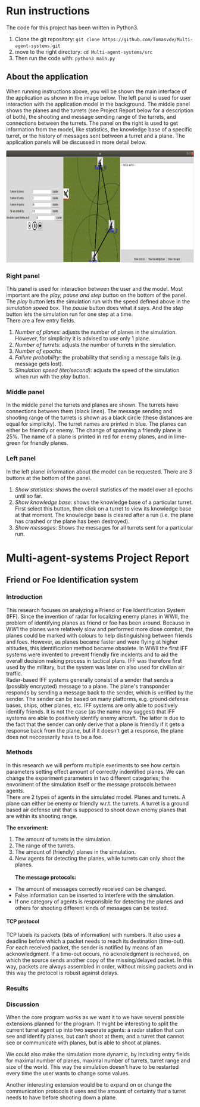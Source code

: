 # Run instructions
The code for this project has been written in Python3.
1. Clone the git repository: ```git clone https://github.com/Tomasvdv/Multi-agent-systems.git```
2. move to the right directory: ```cd Multi-agent-systems/src```
3. Then run the code with: ```python3 main.py```
<!-- 3. When pushing the 'draw' button, the scene will change (i.e. the plane will fly over the grid cells). -->

<!--
<p align="center">
  <img width="460" height="300" src="/img/aircraft.jpg">
</p>
-->

## About the application
When running instructions above, you will be shown the main interface of the application as shown in the image below. The left panel is used for user interaction with the application model in the background. The middle panel shows the planes and the turrets (see Project Report below for a description of both), the shooting and message sending range of the turrets, and connections between the turrets. The panel on the right is used to get information from the model, like statistics, the knowledge base of a specific turret, or the history of messages sent between a turret and a plane. The application panels will be discussed in more detail below. 

<p align="center">
  <img width="800" height="300" src="/img/app.png">
</p>

### Right panel
This panel is used for interaction between the user and the model. Most important are the *play, pause and step button* on the bottom of the panel. The *play* button lets the simulation run with the speed defined above in the *simulation speed* box. The *pause* button does what it says. And the *step* button lets the simulation run for one step at a time. 
<br />
There are a few entry fields.
1. *Number of planes*: adjusts the number of planes in the simulation. However, for simplicity it is advised to use only 1 plane.
2. *Number of turrets*: adjusts the number of turrets in the simulation. 
3. *Number of epochs*: 
4. *Failure probability*: the probability that sending a message fails (e.g. message gets lost).  
5. *Simulation speed (iter/second)*: adjusts the speed of the simulation when run with the *play* button. 

### Middle panel
In the middle panel the turrets and planes are shown. The turrets have connections between them (black lines). The message sending and shooting range of the turrets is shown as a black circle (these distances are equal for simplicity). The turret names are printed in blue. The planes can either be friendly or enemy. The change of spawning a friendly plane is 25%. The name of a plane is printed in red for enemy planes, and in lime-green for friendly planes.

### Left panel
In the left planel information about the model can be requested. There are 3 buttons at the bottom of the panel. 
1. *Show statistics*: shows the overall statistics of the model over all epochs until so far. 
2. *Show knowledge base*: shows the knowledge base of a particular turret. First select this button, then click on a turret to view its knowledge base at that moment. The knowledge base is cleared after a run (i.e. the plane has crashed or the plane has been destroyed). 
3. *Show messages*: Shows the messages for all turrets sent for a particular run. 

# Multi-agent-systems Project Report
## Friend or Foe Identification system
### Introduction
This research focuses on analyzing a Friend or Foe Identification System (IFF). Since the invention of radar for localizing enemy planes in WWII, the problem of identifying planes as friend or foe has been around. Because in WW1 the planes were relatively slow and performed more close combat, the planes could be marked with colours to help distinguishing between friends and foes. However, as planes became faster and were flying at higher altitudes, this identification method became obsolete. In WWII the first IFF systems were invented to prevent friendly fire incidents and to aid the overall decision making process in tactical plans. IFF was therefore first used by the military, but the system was later on also used for civilian air traffic.
<br />
Radar-based IFF systems generally consist of a sender that sends a (possibly encrypted) message to a plane. The plane's transponder responds by sending a message back to the sender, which is verified by the sender. The sender can be based on many platforms, e.g. ground defense bases, ships, other planes, etc. IFF systems are only able to positively identify friends. It is not the case (as the name may suggest) that IFF systems are able to positively identify enemy aircraft. 
The latter is due to the fact that the sender can only derive that a plane is friendly if it gets a response back from the plane, but if it doesn't get a response, the plane does not neccessarily have to be a foe. 

### Methods
In this research we will perform multiple exeriments to see how certain parameters setting effect amount of correctly indentified planes. We can change the experiment parameters in two different categories; the envoriment of the simulation itself or the message protocols between agents.
<br />
There are 2 types of agents in the simulated model. Planes and turrets. A plane can either be enemy or friendly w.r.t. the turrets. A turret is a ground based air defense unit that is supposed to shoot down enemy planes that are within its shooting range.

<b>The envoriment: </b>
 1. The amount of turrets in the simulation.
 2. The range of the turrets.
 3. The amount of (friendly) planes in the simulation.
 4. New agents for detecting the planes, while turrets can only shoot the planes.
<br /><br /><b>The message protocols: </b>
 * The amount of messages correctly received can be changed.
 * False information can be inserted to interfere with the simulation.
 * If one category of agents is responsible for detecting the planes and others for shooting different kinds of messages can be tested.
 
#### TCP protocol
TCP labels its packets (bits of information) with numbers. It also uses a deadline before which a packet needs to reach its destination (time-out). For each received packet, the sender is notified by means of an acknowledgment. If a time-out occurs, no acknoledgment is recheived, on which the source sends another copy of the missing/delayed packet. In this way, packets are always assembled in order, without missing packets and in this way the protocol is robust against delays. 
 
### Results

### Discussion
When the core program works as we want it to we have several possible extensions planned for the program.
It might be interesting to split the current turret agent up into two seperate agents: a radar station that can see and identify planes, but can't shoot at them; and a turret that cannot see or communicate with planes, but is able to shoot at planes.

We could also make the simulation more dynamic, by including entry fields for maximal number of planes, maximal number of turrets, turret range and size of the world. This way the simulation doesn't have to be restarted every time the user wants to change some values. 

Another interesting extension would be to expand on or change the communication protocols it uses and the amount of certainty that a turret needs to have before shooting down a plane. 

